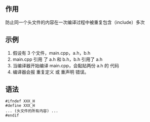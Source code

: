 ## 作用
防止同一个头文件的内容在一次编译过程中被重复包含（include）多次
## 示例
1. 假设有 3 个文件，main.cpp，a.h，b.h
2. main.cpp 引用 了 a.h 和 b.h，b.h 引用了 a.h
3. 当编译器开始编译 main.cpp，会黏贴两份 a.h 的 代码
4. 编译器会报 重复定义 或 重声明 错误。
## 语法
```
#ifndef XXX_H 
#define XXX_H 
... (头文件的所有内容) ... 
#endif
```